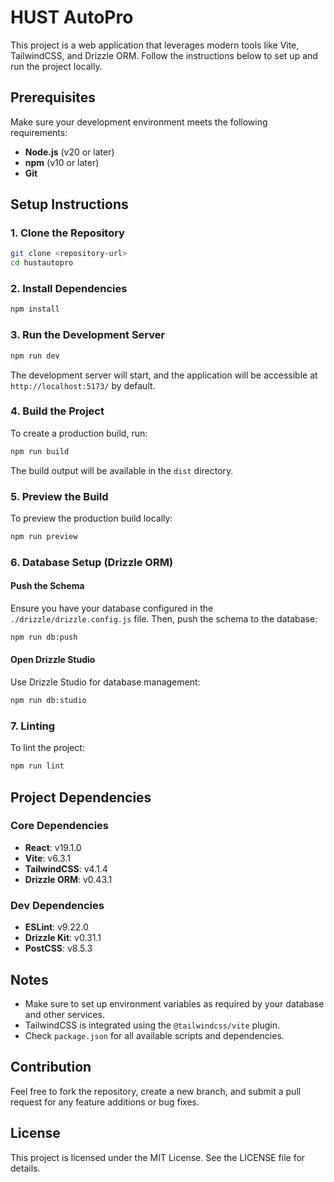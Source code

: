 # HUST AutoPro

This project is a web application that leverages modern tools like Vite, TailwindCSS, and Drizzle ORM. Follow the instructions below to set up and run the project locally.

## Prerequisites

Make sure your development environment meets the following requirements:

* **Node.js** (v20 or later)
* **npm** (v10 or later)
* **Git**

## Setup Instructions

### 1. Clone the Repository

```bash
git clone <repository-url>
cd hustautopro
```

### 2. Install Dependencies

```bash
npm install
```

### 3. Run the Development Server

```bash
npm run dev
```

The development server will start, and the application will be accessible at `http://localhost:5173/` by default.

### 4. Build the Project

To create a production build, run:

```bash
npm run build
```

The build output will be available in the `dist` directory.

### 5. Preview the Build

To preview the production build locally:

```bash
npm run preview
```

### 6. Database Setup (Drizzle ORM)

#### Push the Schema

Ensure you have your database configured in the `./drizzle/drizzle.config.js` file. Then, push the schema to the database:

```bash
npm run db:push
```

#### Open Drizzle Studio

Use Drizzle Studio for database management:

```bash
npm run db:studio
```

### 7. Linting

To lint the project:

```bash
npm run lint
```

## Project Dependencies

### Core Dependencies

* **React**: v19.1.0
* **Vite**: v6.3.1
* **TailwindCSS**: v4.1.4
* **Drizzle ORM**: v0.43.1

### Dev Dependencies

* **ESLint**: v9.22.0
* **Drizzle Kit**: v0.31.1
* **PostCSS**: v8.5.3

## Notes

* Make sure to set up environment variables as required by your database and other services.
* TailwindCSS is integrated using the `@tailwindcss/vite` plugin.
* Check `package.json` for all available scripts and dependencies.

## Contribution

Feel free to fork the repository, create a new branch, and submit a pull request for any feature additions or bug fixes.

## License

This project is licensed under the MIT License. See the LICENSE file for details.
